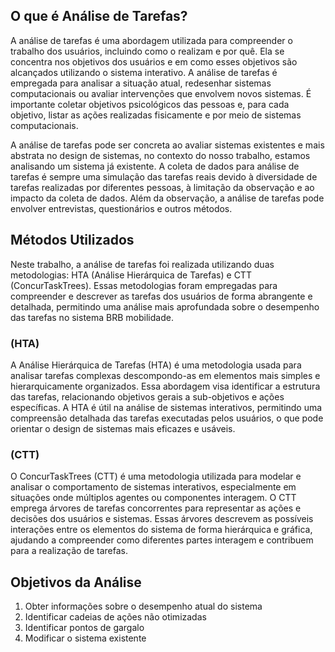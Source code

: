 ## O que é Análise de Tarefas?

A análise de tarefas é uma abordagem utilizada para compreender o trabalho dos usuários, incluindo como o realizam e por quê. Ela se concentra nos objetivos dos usuários e em como esses objetivos são alcançados utilizando o sistema interativo. A análise de tarefas é empregada para analisar a situação atual, redesenhar sistemas computacionais ou avaliar intervenções que envolvem novos sistemas. É importante coletar objetivos psicológicos das pessoas e, para cada objetivo, listar as ações realizadas fisicamente e por meio de sistemas computacionais.

A análise de tarefas pode ser concreta ao avaliar sistemas existentes e mais abstrata no design de sistemas, no contexto do nosso trabalho, estamos analisando um sistema já existente. A coleta de dados para análise de tarefas é sempre uma simulação das tarefas reais devido à diversidade de tarefas realizadas por diferentes pessoas, à limitação da observação e ao impacto da coleta de dados. Além da observação, a análise de tarefas pode envolver entrevistas, questionários e outros métodos.

## Métodos Utilizados
Neste trabalho, a análise de tarefas foi realizada utilizando duas metodologias: HTA (Análise Hierárquica de Tarefas) e CTT (ConcurTaskTrees). Essas metodologias foram empregadas para compreender e descrever as tarefas dos usuários de forma abrangente e detalhada, permitindo uma análise mais aprofundada sobre o desempenho das tarefas no sistema BRB mobilidade.

### (HTA)

A Análise Hierárquica de Tarefas (HTA) é uma metodologia usada para analisar tarefas complexas descompondo-as em elementos mais simples e hierarquicamente organizados. Essa abordagem visa identificar a estrutura das tarefas, relacionando objetivos gerais a sub-objetivos e ações específicas. A HTA é útil na análise de sistemas interativos, permitindo uma compreensão detalhada das tarefas executadas pelos usuários, o que pode orientar o design de sistemas mais eficazes e usáveis.

### (CTT)

O ConcurTaskTrees (CTT) é uma metodologia utilizada para modelar e analisar o comportamento de sistemas interativos, especialmente em situações onde múltiplos agentes ou componentes interagem. O CTT emprega árvores de tarefas concorrentes para representar as ações e decisões dos usuários e sistemas. Essas árvores descrevem as possíveis interações entre os elementos do sistema de forma hierárquica e gráfica, ajudando a compreender como diferentes partes interagem e contribuem para a realização de tarefas.

## Objetivos da Análise

1. Obter informações sobre o desempenho atual do sistema
2. Identificar cadeias de ações não otimizadas
3. Identificar pontos de gargalo
4. Modificar o sistema existente
